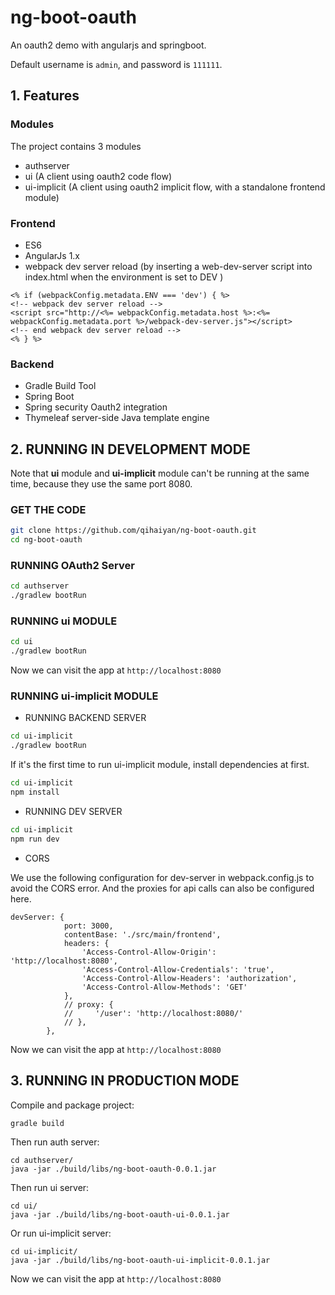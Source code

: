 # ng-boot-oauth
An oauth2 demo with angularjs and springboot.

Default username is `admin`, and password is `111111`.
## 1. Features
### Modules

The project contains 3 modules
* authserver
* ui (A client using oauth2 code flow)
* ui-implicit (A client using oauth2 implicit flow, with a standalone frontend module)

### Frontend
* ES6
* AngularJs 1.x
* webpack dev server reload
(by inserting a web-dev-server script into index.html when the environment is set to DEV )
```
<% if (webpackConfig.metadata.ENV === 'dev') { %>
<!-- webpack dev server reload -->
<script src="http://<%= webpackConfig.metadata.host %>:<%= webpackConfig.metadata.port %>/webpack-dev-server.js"></script>
<!-- end webpack dev server reload -->
<% } %>
```

### Backend
* Gradle Build Tool 
* Spring Boot
* Spring security Oauth2 integration
* Thymeleaf server-side Java template engine

## 2. RUNNING IN DEVELOPMENT MODE
Note that **ui** module and **ui-implicit** module can't be running at the same time, because they use the same port 8080.
### GET THE CODE
```bash
git clone https://github.com/qihaiyan/ng-boot-oauth.git
cd ng-boot-oauth
```

### RUNNING OAuth2 Server
```bash
cd authserver
./gradlew bootRun
```

### RUNNING ui MODULE
```bash
cd ui
./gradlew bootRun
```
Now we can visit the app at `http://localhost:8080`

### RUNNING ui-implicit MODULE

* RUNNING BACKEND SERVER
```bash
cd ui-implicit
./gradlew bootRun
```

If it's the first time to run ui-implicit module, install dependencies at first.
```bash
cd ui-implicit
npm install
```

* RUNNING DEV SERVER
```bash
cd ui-implicit
npm run dev
```

* CORS

We use the following configuration for dev-server in webpack.config.js to avoid the CORS error. And the proxies for api calls can also be configured here.
```
devServer: {
            port: 3000,
            contentBase: './src/main/frontend',
            headers: {
                'Access-Control-Allow-Origin': 'http://localhost:8080',
                'Access-Control-Allow-Credentials': 'true',
                'Access-Control-Allow-Headers': 'authorization',
                'Access-Control-Allow-Methods': 'GET'
            },
            // proxy: {
            //     '/user': 'http://localhost:8080/'
            // },
        },
```

Now we can visit the app at `http://localhost:8080`

## 3. RUNNING IN PRODUCTION MODE
Compile and package project:
```bash
gradle build
```
Then run auth server:
```
cd authserver/
java -jar ./build/libs/ng-boot-oauth-0.0.1.jar
```
Then run ui server:
```
cd ui/
java -jar ./build/libs/ng-boot-oauth-ui-0.0.1.jar
```
Or run ui-implicit server:
```
cd ui-implicit/
java -jar ./build/libs/ng-boot-oauth-ui-implicit-0.0.1.jar
```

Now we can visit the app at `http://localhost:8080`
